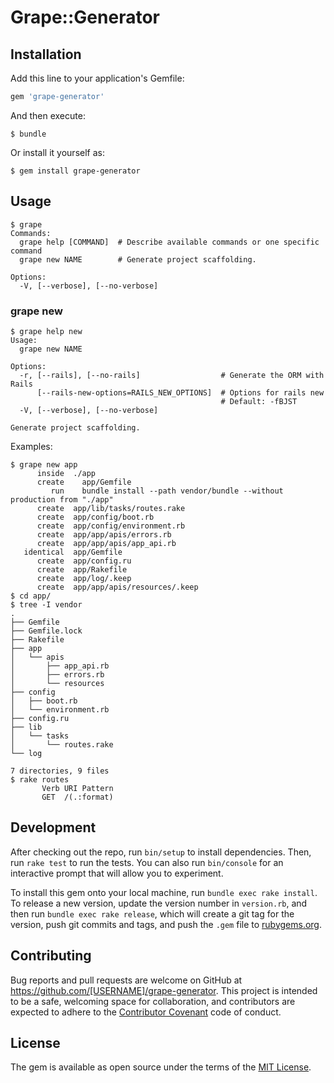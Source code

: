 # Grape::Generator

## Installation

Add this line to your application's Gemfile:

```ruby
gem 'grape-generator'
```

And then execute:

    $ bundle

Or install it yourself as:

    $ gem install grape-generator

## Usage

```
$ grape 
Commands:
  grape help [COMMAND]  # Describe available commands or one specific command
  grape new NAME        # Generate project scaffolding.

Options:
  -V, [--verbose], [--no-verbose]  
```

### grape new

```
$ grape help new
Usage:
  grape new NAME

Options:
  -r, [--rails], [--no-rails]                  # Generate the ORM with Rails
      [--rails-new-options=RAILS_NEW_OPTIONS]  # Options for rails new
                                               # Default: -fBJST
  -V, [--verbose], [--no-verbose]              

Generate project scaffolding.
```

Examples:

```
$ grape new app
      inside  ./app
      create    app/Gemfile
         run    bundle install --path vendor/bundle --without production from "./app"
      create  app/lib/tasks/routes.rake
      create  app/config/boot.rb
      create  app/config/environment.rb
      create  app/app/apis/errors.rb
      create  app/app/apis/app_api.rb
   identical  app/Gemfile
      create  app/config.ru
      create  app/Rakefile
      create  app/log/.keep
      create  app/app/apis/resources/.keep
$ cd app/
$ tree -I vendor
.
├── Gemfile
├── Gemfile.lock
├── Rakefile
├── app
│   └── apis
│       ├── app_api.rb
│       ├── errors.rb
│       └── resources
├── config
│   ├── boot.rb
│   └── environment.rb
├── config.ru
├── lib
│   └── tasks
│       └── routes.rake
└── log

7 directories, 9 files
$ rake routes
       Verb URI Pattern
       GET  /(.:format)
```

## Development

After checking out the repo, run `bin/setup` to install dependencies. Then, run `rake test` to run the tests. You can also run `bin/console` for an interactive prompt that will allow you to experiment.

To install this gem onto your local machine, run `bundle exec rake install`. To release a new version, update the version number in `version.rb`, and then run `bundle exec rake release`, which will create a git tag for the version, push git commits and tags, and push the `.gem` file to [rubygems.org](https://rubygems.org).

## Contributing

Bug reports and pull requests are welcome on GitHub at https://github.com/[USERNAME]/grape-generator. This project is intended to be a safe, welcoming space for collaboration, and contributors are expected to adhere to the [Contributor Covenant](http://contributor-covenant.org) code of conduct.


## License

The gem is available as open source under the terms of the [MIT License](http://opensource.org/licenses/MIT).

